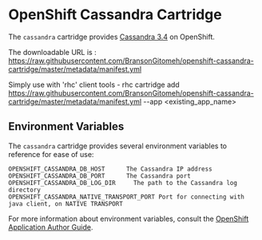 # OpenShift Cassandra Cartridge

The `cassandra` cartridge provides [Cassandra 3.4](http://cassandra.apache.org/) on OpenShift.

The downloadable URL is : https://raw.githubusercontent.com/BransonGitomeh/openshift-cassandra-cartridge/master/metadata/manifest.yml

Simply use with 'rhc' client tools - rhc cartridge add https://raw.githubusercontent.com/BransonGitomeh/openshift-cassandra-cartridge/master/metadata/manifest.yml --app <existing_app_name>

## Environment Variables

The `cassandra` cartridge provides several environment variables to reference for ease
of use:

    OPENSHIFT_CASSANDRA_DB_HOST      The Cassandra IP address
    OPENSHIFT_CASSANDRA_DB_PORT      The Cassandra port
    OPENSHIFT_CASSANDRA_DB_LOG_DIR     The path to the Cassandra log directory
    OPENSHIFT_CASSANDRA_NATIVE_TRANSPORT_PORT Port for connecting with java client, on NATIVE TRANSPORT

For more information about environment variables, consult the
[OpenShift Application Author Guide](https://github.com/openshift/origin-server/blob/master/node/README.writing_applications.md).
